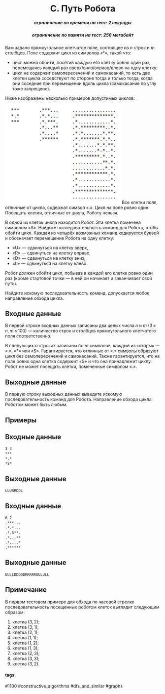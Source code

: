 <h1 style='text-align: center;'> C. Путь Робота</h1>

<h5 style='text-align: center;'>ограничение по времени на тест: 2 секунды</h5>
<h5 style='text-align: center;'>ограничение по памяти на тест: 256 мегабайт</h5>

Вам задано прямоугольное клетчатое поле, состоящее из *n* строк и *m* столбцов. Поле содержит цикл из символов «*», такой что:

* цикл можно обойти, посетив каждую его клетку ровно один раз, перемещаясь каждый раз вверх/вниз/вправо/влево на одну клетку;
* цикл не содержит самопересечений и самокасаний, то есть две клетки цикла соседствуют по стороне тогда и только тогда, когда они соседние при перемещении вдоль цикла (самокасание по углу тоже запрещено).

Ниже изображены несколько примеров допустимых циклов:

 ![](images/f8a234315fa4b43e51ed5b1d649086ec4842cf87.png) Все клетки поля, отличные от цикла, содержат символ «.». Цикл на поле ровно один. Посещать клетки, отличные от цикла, Роботу нельзя.

В одной из клеток цикла находится Робот. Эта клетка помечена символом «S». Найдите последовательность команд для Робота, чтобы обойти цикл. Каждая из четырёх возможных команд кодируется буквой и обозначает перемещение Робота на одну клетку:

* «U» — сдвинуться на клетку вверх,
* «R» — сдвинуться на клетку вправо,
* «D» — сдвинуться на клетку вниз,
* «L» — сдвинуться на клетку влево.

Робот должен обойти цикл, побывав в каждой его клетке ровно один раз (кроме стартовой точки — в ней он начинает и заканчивает свой путь).

Найдите искомую последовательность команд, допускается любое направление обхода цикла.

## Входные данные

В первой строке входных данных записаны два целых числа *n* и *m* (3 ≤ *n*, *m* ≤ 100) — количество строк и столбцов прямоугольного клетчатого поля соответственно.

В следующих *n* строках записаны по *m* символов, каждый из которых — «.», «*» или «S». Гарантируется, что отличные от «.» символы образуют цикл без самопересечений и самокасаний. Также гарантируется, что на поле ровно одна клетка содержит «S» и что она принадлежит циклу. Робот не может посещать клетки, помеченные символом «.».

## Выходные данные

В первую строку выходных данных выведите искомую последовательность команд для Робота. Направление обхода цикла Роботом может быть любым.

## Примеры

## Входные данные


```
3 3  
***  
*.*  
*S*  

```
## Выходные данные


```
LUURRDDL  

```
## Входные данные


```
6 7  
.***...  
.*.*...  
.*.S**.  
.*...**  
.*....*  
.******  

```
## Выходные данные


```
UULLDDDDDRRRRRUULULL  

```
## Примечание

В первом тестовом примере для обхода по часовой стрелке последовательность посещенных роботом клеток выглядит следующим образом:

1. клетка (3, 2);
2. клетка (3, 1);
3. клетка (2, 1);
4. клетка (1, 1);
5. клетка (1, 2);
6. клетка (1, 3);
7. клетка (2, 3);
8. клетка (3, 3);
9. клетка (3, 2).


#### tags 

#1100 #constructive_algorithms #dfs_and_similar #graphs 